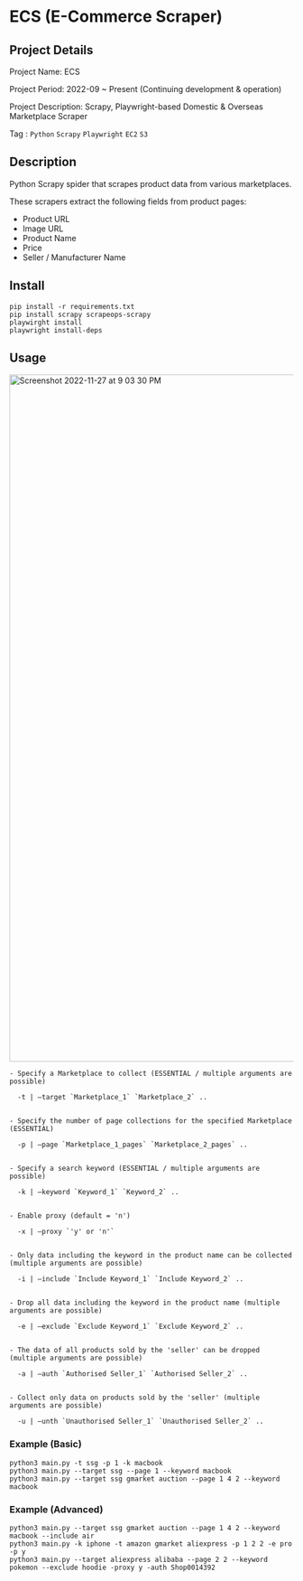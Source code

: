 # ECS (E-Commerce Scraper)

## Project Details

Project Name: ECS

Project Period: 2022-09 ~ Present (Continuing development & operation)

Project Description: Scrapy, Playwright-based Domestic & Overseas Marketplace Scraper

Tag : `Python` `Scrapy` `Playwright` `EC2` `S3`

## Description
Python Scrapy spider that scrapes product data from various marketplaces.

These scrapers extract the following fields from product pages:

- Product URL
- Image URL
- Product Name
- Price
- Seller / Manufacturer Name

## Install
```
pip install -r requirements.txt
pip install scrapy scrapeops-scrapy
playwirght install
playwright install-deps
```


## Usage

<img width="1217" alt="Screenshot 2022-11-27 at 9 03 30 PM" src="https://user-images.githubusercontent.com/24248797/204138676-63635c3a-48cc-4b71-89b1-8bf116ee80e6.png">

```
- Specify a Marketplace to collect (ESSENTIAL / multiple arguments are possible)

  -t | —target `Marketplace_1` `Marketplace_2` ..
  

- Specify the number of page collections for the specified Marketplace (ESSENTIAL)

  -p | —page `Marketplace_1_pages` `Marketplace_2_pages` ..
  

- Specify a search keyword (ESSENTIAL / multiple arguments are possible)

  -k | —keyword `Keyword_1` `Keyword_2` ..
  

- Enable proxy (default = 'n')

  -x | —proxy `'y' or 'n'`


- Only data including the keyword in the product name can be collected (multiple arguments are possible)

  -i | —include `Include Keyword_1` `Include Keyword_2` ..


- Drop all data including the keyword in the product name (multiple arguments are possible)

  -e | —exclude `Exclude Keyword_1` `Exclude Keyword_2` ..


- The data of all products sold by the 'seller' can be dropped (multiple arguments are possible)

  -a | —auth `Authorised Seller_1` `Authorised Seller_2` ..


- Collect only data on products sold by the 'seller' (multiple arguments are possible)

  -u | —unth `Unauthorised Seller_1` `Unauthorised Seller_2` ..
```

### Example (Basic)
```
python3 main.py -t ssg -p 1 -k macbook
python3 main.py --target ssg --page 1 --keyword macbook
python3 main.py --target ssg gmarket auction --page 1 4 2 --keyword macbook
```

### Example (Advanced)
```
python3 main.py --target ssg gmarket auction --page 1 4 2 --keyword macbook --include air
python3 main.py -k iphone -t amazon gmarket aliexpress -p 1 2 2 -e pro -p y
python3 main.py --target aliexpress alibaba --page 2 2 --keyword pokemon --exclude hoodie -proxy y -auth Shop0014392 
```


